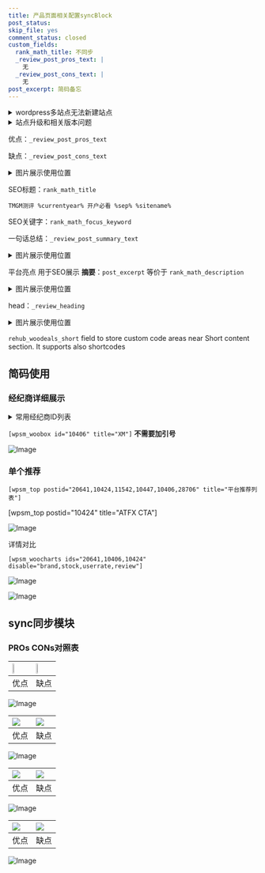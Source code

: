 ```yaml
---
title: 产品页面相关配置syncBlock
post_status: 
skip_file: yes
comment_status: closed
custom_fields:
  rank_math_title: 不同步
  _review_post_pros_text: |
    无
  _review_post_cons_text: |
    无
post_excerpt: 简码备忘
---
```

<details><summary>wordpress多站点无法新建站点</summary>

<li>和报错需要清理cookies一样的原因</li>
<li>wp-config.php里面<code>define( 'SUBDOMAIN_INSTALL', false );//子域名安装</code></li>
<li>新建子站点是用<code>define( 'SUBDOMAIN_INSTALL', true);//子域名安装</code> 完成以后，改成<code>false</code></li>
</details>

<details><summary>站点升级和相关版本问题</summary>

<p>wordpress：5.9.9
woocommerce：7.5.1
出现问题的地方：主题选项里面>><strong>Product layout >>compact style</strong></p>
<p>如何出现没有用过的字段 导致无法保存。先导出配置 然后进行修改，后面再次恢复即可。</p>
<p>出现部分字段无法显示时，需要返回默认布局后，对产品进行保存就好了。</p>
<p></p>
</details>

优点：`_review_post_pros_text`

缺点：`_review_post_cons_text`

<details><summary>图片展示使用位置</summary>

<img src="https://prod-files-secure.s3.us-west-2.amazonaws.com/39ed1227-6d7d-4570-be36-9ccd4a2c4241/f51d3d83-55d4-4bdf-9604-f37ec77ab556/Untitled.png?X-Amz-Algorithm=AWS4-HMAC-SHA256&X-Amz-Content-Sha256=UNSIGNED-PAYLOAD&X-Amz-Credential=ASIAZI2LB46664Z7PALC%2F20250708%2Fus-west-2%2Fs3%2Faws4_request&X-Amz-Date=20250708T165521Z&X-Amz-Expires=3600&X-Amz-Security-Token=IQoJb3JpZ2luX2VjEIn%2F%2F%2F%2F%2F%2F%2F%2F%2F%2FwEaCXVzLXdlc3QtMiJHMEUCIQDMKcgkH%2FWyVGus54AT86sXXK7f8HmOCifbYImctLPrjgIgJd40qJDDImkABYi9Lh6LehsqqRRBQQ6U%2FJgnDHr4zJgqiAQIkv%2F%2F%2F%2F%2F%2F%2F%2F%2F%2FARAAGgw2Mzc0MjMxODM4MDUiDCASe58MNEPuSpPCqyrcAzCA0mqunSnfrvz%2BRU2b8IStEDFmDrUCWm3mgnSR8bP5t07odJkkNJQjJTNTNjDPcEIQ0MLyZOu4vU6OBwIYiN57wqo2tDCrqUYIv%2Fp4gWg4oDWjYFrNBxdanWUhDAx9jN%2BisAZXfluNv5jbU1qR9rElJ%2FrOZWE6F3uZhWhhKGhpOezUCaG8AcyRQFuTTiKFZc5a6s%2B9q3nEV%2FQtMDiSEmFHaRW51dvTTGaMOuqfBabX9JdADF1KPCU9eqZzejlToRn%2B0mMXAuCDr6VpU5lyDhYOLpCAtkaeAbo950bZVwOoz2NiemRmUbTBKJ4KRnVLumSGDN1vklDgFFReeAcgGFRE8bdqjagY7T5Bv55FgSPt%2FSS%2FFd1VGUuNMqhsTu24%2Bki78XxbMfkrboW51tmILOFklEh2odDGRJn2FzHvpLCymmEnRUEgOMaWsJRUJZq4KoiljmSa9qOp4PttEggIMRXajvxmMTgDS0Co8U1WpsiImMu9gBxjHNBtHwknQ%2FabymRFL%2BXohnq3FcBPP3%2Fxaj7%2FcIKL9HyCvau68gic9l7bfBjb0GGEdiaL6VUnjXUzLrlGCl11KX1kK4xcsLMvekj%2BaVuNpUIyWnAQo%2BHflRusc45pxUxCEmnbM%2FtPMOWRtcMGOqUBJORlkFR0pJVuEmGoDVGQyx5kuf2YBw0iTVBED4qYWnuryX9wtn7I0GtputDryomk6X1nOJcOBO0wOUPYlbw%2B8anTpqNalvNgvwGQBlc6uuHRiIMkC92X%2B6EfUfzaNJhgDtdjVEsr7nQwXUzvmkItS%2FrwTtL0jH1BYWqEncy9qqA3cV4PSt845ZyIf7qkus5KH9qIguLVmJvKbYT6GxIKzedcCrob&X-Amz-Signature=c7c49edd4bc769d030c7bf17f520e83a2475b270736371a8a82fbd2dfd60cbfa&X-Amz-SignedHeaders=host&x-amz-checksum-mode=ENABLED&x-id=GetObject" alt="Image">
</details>

SEO标题：`rank_math_title`

`TMGM测评 %currentyear% 开户必看 %sep% %sitename%`

SEO关键字：`rank_math_focus_keyword`

一句话总结：`_review_post_summary_text`

<details><summary>图片展示使用位置</summary>

<img src="https://prod-files-secure.s3.us-west-2.amazonaws.com/39ed1227-6d7d-4570-be36-9ccd4a2c4241/4b96a922-296c-4f4e-8630-d1c870cbce01/Untitled.png?X-Amz-Algorithm=AWS4-HMAC-SHA256&X-Amz-Content-Sha256=UNSIGNED-PAYLOAD&X-Amz-Credential=ASIAZI2LB466QGXJNQMZ%2F20250708%2Fus-west-2%2Fs3%2Faws4_request&X-Amz-Date=20250708T165521Z&X-Amz-Expires=3600&X-Amz-Security-Token=IQoJb3JpZ2luX2VjEIn%2F%2F%2F%2F%2F%2F%2F%2F%2F%2FwEaCXVzLXdlc3QtMiJGMEQCIFEq5aAYcpkzM5ez7smYCmzGmLYsuYF9eSnJiyED9jriAiBh1E6l%2BLpJbRC44bHch6U2xfG5SXx4hj5Kbl4ZOta4GCqIBAiS%2F%2F%2F%2F%2F%2F%2F%2F%2F%2F8BEAAaDDYzNzQyMzE4MzgwNSIMhPsXLwMxo7%2B%2F3F5KKtwDXp9BHTMyZfeSX4hIKTNwiTAb4%2FCDs5RCjsEq2K5Tt9pQi%2FxMNMNj8vx9BAYsgr2B25kUXC4YYPpT8bSxeyPt0E9MJe%2BPqTlP2v8CPjvPye1l7skH%2FFtrmelXZUHrUhxUL3a0P0ss9DzXb2xoEt8F89aJxZZjMWO%2FeSKLOdaozEeLskE9N3qFk08ngKW8K%2FtpKLad%2F05L9pPnjnz5PbIBhBxBgkhWD7kwEOFpRRlRIXyjIf5N5MhAzGJKO7nZs01%2FMCLtqcZhSB4%2BLiFkh0%2FF1g2F9tflo8NPHxLy7iS355t%2BeZXkZyqMjLI9ZFZxYxRV4HRlAnz2TJpPEFqCrvd0M2McpQr86A6%2FyaSZe9xm62DG8pA2GL4fXWGz2jU%2B%2FMPIE1vycgW56ILVB7Tu9Q3gQagI3RcDG5EtCQb612L0nJXewphitsNqTVR%2BLMwWoG7n6Hf1UqGfOPhlau6nJMX6hXfLaiXUkK6OoQ83J2oJkS91TCa1W0S6Eg8eNjH%2FhTSYrxxeg3K8vk8HNTQxEm%2FirP%2FbU6%2B%2BwW424%2FoT82%2BXGhvrAXQXz9IggLaGeZIE2jBp1BnXzpPoylkTOlklzWIUcSHGnfy5LqOEB1PQn0Rb3bVm9tFYDF0vDuGXIzUwgZK1wwY6pgELt5xGv3K9NGbyfhVtyAFCGvKdfw5SHiOrMSFMr3V%2FzuLhOpNgKi3dA%2BSDAkByRHDcZQ8FUGt488zCctIpeWqz4SVZf5tx8%2BW30r%2Bmw6gMx%2FxkV4uQr4L4THM4IjIyHdkPUWBC%2FA%2BS%2BCsmMQtttGjNv6uagUp0Fy12uikQwtrl4fJ4e0JYGThooACSXqMs0cFgMwBi5y8x14Ye6i5ffBRUN5cPM524&X-Amz-Signature=c3c631ea091ed175c5170fcf6cc27d8c36596773bfc50d896768447895365e1c&X-Amz-SignedHeaders=host&x-amz-checksum-mode=ENABLED&x-id=GetObject" alt="Image">
</details>

平台亮点 用于SEO展示 **摘要**：`post_excerpt`  等价于 `rank_math_description`

<details><summary>图片展示使用位置</summary>

<img src="https://prod-files-secure.s3.us-west-2.amazonaws.com/39ed1227-6d7d-4570-be36-9ccd4a2c4241/1ee11f63-b60a-4dfe-a7a7-d58ff23b5d88/Untitled.png?X-Amz-Algorithm=AWS4-HMAC-SHA256&X-Amz-Content-Sha256=UNSIGNED-PAYLOAD&X-Amz-Credential=ASIAZI2LB46654IQUYZR%2F20250708%2Fus-west-2%2Fs3%2Faws4_request&X-Amz-Date=20250708T165521Z&X-Amz-Expires=3600&X-Amz-Security-Token=IQoJb3JpZ2luX2VjEIn%2F%2F%2F%2F%2F%2F%2F%2F%2F%2FwEaCXVzLXdlc3QtMiJHMEUCIE2AxJ3T4gCxAR0TbwMS%2FW%2BX6Wn2WanRmSyFiYIHkUOIAiEAvhoAC2MaReoQAstorZ1ki0IU6Do0awFSwbPu%2FKohsBsqiAQIkv%2F%2F%2F%2F%2F%2F%2F%2F%2F%2FARAAGgw2Mzc0MjMxODM4MDUiDLBdXxJrRQYH7%2FZ1sSrcAxf3T5A2Mv2S2loniLYBCNEMnyE0QNHUGZ8xPRXcOuej67K%2FuuJSXJljT76cmjnO4MGhKG2tLgZhNiHLdziiBIzvEEiXOREYhGZ4Ru2dS7oXf40jw2ZLtq0VZGpJIRRkhVtZHHYp4VPo%2BkkF%2Bz6fBVz0WHYsDg4Sfmq90UV%2B5YVPsizr6dueOvIYCfoh9rTFcUivdrXLYrWLdebzUpt4pMcarZgsKWLZszN87bhmLbu34pnwWGPTuLNIlCSl9vAe0jS879G7hmjEBrtSLNRLdN08KtOnTM%2FYt8vyk3IwuUUxUrZTGqkF4PXSLhicXID9Cm2MoXeAmPFoguuFnvxT%2ByN2tXh0qMvrlLZ5QWlQXI68fpN3OlxYDdM8Kfouk48jEvcp%2FUs5uqgd%2BAU1e9ZVduLuTQ8DEG7i7sofhHoE8IBuqvTm0Pl8jZyu8DKSoQqiBJDjJ4BRuOltaXelsmldJZT2xQyg%2FvsV1zwKs1RMiRPw666izWq%2B8PdHvJtoVOwuA1vX0Tppa1Rzye4AimdpwLBlrdp3Sj2xuHtBHfq0rH%2Bjkz2OpcnNrwwsOYP7ou2onm4apJkc1qmrQavJ3oSEL%2BQQ%2BfwzZJ6%2FOmn7pwWoUIt8gnKxQ0SzviunqnWaMNmRtcMGOqUBf8t3dp%2B1oXjrWcjU8A44%2FdJ8JjQDn84oKj8nstN47spB8i3lB7iFgaHhDGL4RtUk5sDa4wWrM5EXz3M1Fa8bvtr8sY90GJbfDcrqThwQvYq8sblY7JCUfVyiTh3jOVFez5JOR0z7YWTnBA9aUjRVFCJwHvTtGSuwv88KzMeuZYxJxp7DyiU6oGfL9ic0GenK1b%2BmP6l7Hovvw7TWfkfV71EzhijY&X-Amz-Signature=f956d9a2b8402c9358a43f4101f22a0ca7b3316272d86db129b9db3e60e6b2d5&X-Amz-SignedHeaders=host&x-amz-checksum-mode=ENABLED&x-id=GetObject" alt="Image">
<img src="https://prod-files-secure.s3.us-west-2.amazonaws.com/39ed1227-6d7d-4570-be36-9ccd4a2c4241/ad4118b5-78d8-4fbe-801e-3b29b5d99c01/Untitled.png?X-Amz-Algorithm=AWS4-HMAC-SHA256&X-Amz-Content-Sha256=UNSIGNED-PAYLOAD&X-Amz-Credential=ASIAZI2LB46654IQUYZR%2F20250708%2Fus-west-2%2Fs3%2Faws4_request&X-Amz-Date=20250708T165521Z&X-Amz-Expires=3600&X-Amz-Security-Token=IQoJb3JpZ2luX2VjEIn%2F%2F%2F%2F%2F%2F%2F%2F%2F%2FwEaCXVzLXdlc3QtMiJHMEUCIE2AxJ3T4gCxAR0TbwMS%2FW%2BX6Wn2WanRmSyFiYIHkUOIAiEAvhoAC2MaReoQAstorZ1ki0IU6Do0awFSwbPu%2FKohsBsqiAQIkv%2F%2F%2F%2F%2F%2F%2F%2F%2F%2FARAAGgw2Mzc0MjMxODM4MDUiDLBdXxJrRQYH7%2FZ1sSrcAxf3T5A2Mv2S2loniLYBCNEMnyE0QNHUGZ8xPRXcOuej67K%2FuuJSXJljT76cmjnO4MGhKG2tLgZhNiHLdziiBIzvEEiXOREYhGZ4Ru2dS7oXf40jw2ZLtq0VZGpJIRRkhVtZHHYp4VPo%2BkkF%2Bz6fBVz0WHYsDg4Sfmq90UV%2B5YVPsizr6dueOvIYCfoh9rTFcUivdrXLYrWLdebzUpt4pMcarZgsKWLZszN87bhmLbu34pnwWGPTuLNIlCSl9vAe0jS879G7hmjEBrtSLNRLdN08KtOnTM%2FYt8vyk3IwuUUxUrZTGqkF4PXSLhicXID9Cm2MoXeAmPFoguuFnvxT%2ByN2tXh0qMvrlLZ5QWlQXI68fpN3OlxYDdM8Kfouk48jEvcp%2FUs5uqgd%2BAU1e9ZVduLuTQ8DEG7i7sofhHoE8IBuqvTm0Pl8jZyu8DKSoQqiBJDjJ4BRuOltaXelsmldJZT2xQyg%2FvsV1zwKs1RMiRPw666izWq%2B8PdHvJtoVOwuA1vX0Tppa1Rzye4AimdpwLBlrdp3Sj2xuHtBHfq0rH%2Bjkz2OpcnNrwwsOYP7ou2onm4apJkc1qmrQavJ3oSEL%2BQQ%2BfwzZJ6%2FOmn7pwWoUIt8gnKxQ0SzviunqnWaMNmRtcMGOqUBf8t3dp%2B1oXjrWcjU8A44%2FdJ8JjQDn84oKj8nstN47spB8i3lB7iFgaHhDGL4RtUk5sDa4wWrM5EXz3M1Fa8bvtr8sY90GJbfDcrqThwQvYq8sblY7JCUfVyiTh3jOVFez5JOR0z7YWTnBA9aUjRVFCJwHvTtGSuwv88KzMeuZYxJxp7DyiU6oGfL9ic0GenK1b%2BmP6l7Hovvw7TWfkfV71EzhijY&X-Amz-Signature=3d8839a6cddff063f273ffd03d4d14f01f378289f90eac115d3b6705775d8c94&X-Amz-SignedHeaders=host&x-amz-checksum-mode=ENABLED&x-id=GetObject" alt="Image">
<img src="https://prod-files-secure.s3.us-west-2.amazonaws.com/39ed1227-6d7d-4570-be36-9ccd4a2c4241/a38cf7c9-a79c-4b64-9e94-13589fe0758b/Untitled.png?X-Amz-Algorithm=AWS4-HMAC-SHA256&X-Amz-Content-Sha256=UNSIGNED-PAYLOAD&X-Amz-Credential=ASIAZI2LB46654IQUYZR%2F20250708%2Fus-west-2%2Fs3%2Faws4_request&X-Amz-Date=20250708T165521Z&X-Amz-Expires=3600&X-Amz-Security-Token=IQoJb3JpZ2luX2VjEIn%2F%2F%2F%2F%2F%2F%2F%2F%2F%2FwEaCXVzLXdlc3QtMiJHMEUCIE2AxJ3T4gCxAR0TbwMS%2FW%2BX6Wn2WanRmSyFiYIHkUOIAiEAvhoAC2MaReoQAstorZ1ki0IU6Do0awFSwbPu%2FKohsBsqiAQIkv%2F%2F%2F%2F%2F%2F%2F%2F%2F%2FARAAGgw2Mzc0MjMxODM4MDUiDLBdXxJrRQYH7%2FZ1sSrcAxf3T5A2Mv2S2loniLYBCNEMnyE0QNHUGZ8xPRXcOuej67K%2FuuJSXJljT76cmjnO4MGhKG2tLgZhNiHLdziiBIzvEEiXOREYhGZ4Ru2dS7oXf40jw2ZLtq0VZGpJIRRkhVtZHHYp4VPo%2BkkF%2Bz6fBVz0WHYsDg4Sfmq90UV%2B5YVPsizr6dueOvIYCfoh9rTFcUivdrXLYrWLdebzUpt4pMcarZgsKWLZszN87bhmLbu34pnwWGPTuLNIlCSl9vAe0jS879G7hmjEBrtSLNRLdN08KtOnTM%2FYt8vyk3IwuUUxUrZTGqkF4PXSLhicXID9Cm2MoXeAmPFoguuFnvxT%2ByN2tXh0qMvrlLZ5QWlQXI68fpN3OlxYDdM8Kfouk48jEvcp%2FUs5uqgd%2BAU1e9ZVduLuTQ8DEG7i7sofhHoE8IBuqvTm0Pl8jZyu8DKSoQqiBJDjJ4BRuOltaXelsmldJZT2xQyg%2FvsV1zwKs1RMiRPw666izWq%2B8PdHvJtoVOwuA1vX0Tppa1Rzye4AimdpwLBlrdp3Sj2xuHtBHfq0rH%2Bjkz2OpcnNrwwsOYP7ou2onm4apJkc1qmrQavJ3oSEL%2BQQ%2BfwzZJ6%2FOmn7pwWoUIt8gnKxQ0SzviunqnWaMNmRtcMGOqUBf8t3dp%2B1oXjrWcjU8A44%2FdJ8JjQDn84oKj8nstN47spB8i3lB7iFgaHhDGL4RtUk5sDa4wWrM5EXz3M1Fa8bvtr8sY90GJbfDcrqThwQvYq8sblY7JCUfVyiTh3jOVFez5JOR0z7YWTnBA9aUjRVFCJwHvTtGSuwv88KzMeuZYxJxp7DyiU6oGfL9ic0GenK1b%2BmP6l7Hovvw7TWfkfV71EzhijY&X-Amz-Signature=482382b7872eb755ac10edb9e07e1ad7efc9059e7cffef6c922308ee2e79e536&X-Amz-SignedHeaders=host&x-amz-checksum-mode=ENABLED&x-id=GetObject" alt="Image">
<img src="https://prod-files-secure.s3.us-west-2.amazonaws.com/39ed1227-6d7d-4570-be36-9ccd4a2c4241/7da6fc1e-d2ac-42ae-8c75-cb5749aa18f6/Untitled.png?X-Amz-Algorithm=AWS4-HMAC-SHA256&X-Amz-Content-Sha256=UNSIGNED-PAYLOAD&X-Amz-Credential=ASIAZI2LB46654IQUYZR%2F20250708%2Fus-west-2%2Fs3%2Faws4_request&X-Amz-Date=20250708T165521Z&X-Amz-Expires=3600&X-Amz-Security-Token=IQoJb3JpZ2luX2VjEIn%2F%2F%2F%2F%2F%2F%2F%2F%2F%2FwEaCXVzLXdlc3QtMiJHMEUCIE2AxJ3T4gCxAR0TbwMS%2FW%2BX6Wn2WanRmSyFiYIHkUOIAiEAvhoAC2MaReoQAstorZ1ki0IU6Do0awFSwbPu%2FKohsBsqiAQIkv%2F%2F%2F%2F%2F%2F%2F%2F%2F%2FARAAGgw2Mzc0MjMxODM4MDUiDLBdXxJrRQYH7%2FZ1sSrcAxf3T5A2Mv2S2loniLYBCNEMnyE0QNHUGZ8xPRXcOuej67K%2FuuJSXJljT76cmjnO4MGhKG2tLgZhNiHLdziiBIzvEEiXOREYhGZ4Ru2dS7oXf40jw2ZLtq0VZGpJIRRkhVtZHHYp4VPo%2BkkF%2Bz6fBVz0WHYsDg4Sfmq90UV%2B5YVPsizr6dueOvIYCfoh9rTFcUivdrXLYrWLdebzUpt4pMcarZgsKWLZszN87bhmLbu34pnwWGPTuLNIlCSl9vAe0jS879G7hmjEBrtSLNRLdN08KtOnTM%2FYt8vyk3IwuUUxUrZTGqkF4PXSLhicXID9Cm2MoXeAmPFoguuFnvxT%2ByN2tXh0qMvrlLZ5QWlQXI68fpN3OlxYDdM8Kfouk48jEvcp%2FUs5uqgd%2BAU1e9ZVduLuTQ8DEG7i7sofhHoE8IBuqvTm0Pl8jZyu8DKSoQqiBJDjJ4BRuOltaXelsmldJZT2xQyg%2FvsV1zwKs1RMiRPw666izWq%2B8PdHvJtoVOwuA1vX0Tppa1Rzye4AimdpwLBlrdp3Sj2xuHtBHfq0rH%2Bjkz2OpcnNrwwsOYP7ou2onm4apJkc1qmrQavJ3oSEL%2BQQ%2BfwzZJ6%2FOmn7pwWoUIt8gnKxQ0SzviunqnWaMNmRtcMGOqUBf8t3dp%2B1oXjrWcjU8A44%2FdJ8JjQDn84oKj8nstN47spB8i3lB7iFgaHhDGL4RtUk5sDa4wWrM5EXz3M1Fa8bvtr8sY90GJbfDcrqThwQvYq8sblY7JCUfVyiTh3jOVFez5JOR0z7YWTnBA9aUjRVFCJwHvTtGSuwv88KzMeuZYxJxp7DyiU6oGfL9ic0GenK1b%2BmP6l7Hovvw7TWfkfV71EzhijY&X-Amz-Signature=62c5699a14f6e9862ab652bbdcf53893ff02cd3576537a7f56ad5238722f502c&X-Amz-SignedHeaders=host&x-amz-checksum-mode=ENABLED&x-id=GetObject" alt="Image">
<img src="https://prod-files-secure.s3.us-west-2.amazonaws.com/39ed1227-6d7d-4570-be36-9ccd4a2c4241/7e97f40a-eaee-47f5-b2f9-475f96808fa7/Untitled.png?X-Amz-Algorithm=AWS4-HMAC-SHA256&X-Amz-Content-Sha256=UNSIGNED-PAYLOAD&X-Amz-Credential=ASIAZI2LB46654IQUYZR%2F20250708%2Fus-west-2%2Fs3%2Faws4_request&X-Amz-Date=20250708T165521Z&X-Amz-Expires=3600&X-Amz-Security-Token=IQoJb3JpZ2luX2VjEIn%2F%2F%2F%2F%2F%2F%2F%2F%2F%2FwEaCXVzLXdlc3QtMiJHMEUCIE2AxJ3T4gCxAR0TbwMS%2FW%2BX6Wn2WanRmSyFiYIHkUOIAiEAvhoAC2MaReoQAstorZ1ki0IU6Do0awFSwbPu%2FKohsBsqiAQIkv%2F%2F%2F%2F%2F%2F%2F%2F%2F%2FARAAGgw2Mzc0MjMxODM4MDUiDLBdXxJrRQYH7%2FZ1sSrcAxf3T5A2Mv2S2loniLYBCNEMnyE0QNHUGZ8xPRXcOuej67K%2FuuJSXJljT76cmjnO4MGhKG2tLgZhNiHLdziiBIzvEEiXOREYhGZ4Ru2dS7oXf40jw2ZLtq0VZGpJIRRkhVtZHHYp4VPo%2BkkF%2Bz6fBVz0WHYsDg4Sfmq90UV%2B5YVPsizr6dueOvIYCfoh9rTFcUivdrXLYrWLdebzUpt4pMcarZgsKWLZszN87bhmLbu34pnwWGPTuLNIlCSl9vAe0jS879G7hmjEBrtSLNRLdN08KtOnTM%2FYt8vyk3IwuUUxUrZTGqkF4PXSLhicXID9Cm2MoXeAmPFoguuFnvxT%2ByN2tXh0qMvrlLZ5QWlQXI68fpN3OlxYDdM8Kfouk48jEvcp%2FUs5uqgd%2BAU1e9ZVduLuTQ8DEG7i7sofhHoE8IBuqvTm0Pl8jZyu8DKSoQqiBJDjJ4BRuOltaXelsmldJZT2xQyg%2FvsV1zwKs1RMiRPw666izWq%2B8PdHvJtoVOwuA1vX0Tppa1Rzye4AimdpwLBlrdp3Sj2xuHtBHfq0rH%2Bjkz2OpcnNrwwsOYP7ou2onm4apJkc1qmrQavJ3oSEL%2BQQ%2BfwzZJ6%2FOmn7pwWoUIt8gnKxQ0SzviunqnWaMNmRtcMGOqUBf8t3dp%2B1oXjrWcjU8A44%2FdJ8JjQDn84oKj8nstN47spB8i3lB7iFgaHhDGL4RtUk5sDa4wWrM5EXz3M1Fa8bvtr8sY90GJbfDcrqThwQvYq8sblY7JCUfVyiTh3jOVFez5JOR0z7YWTnBA9aUjRVFCJwHvTtGSuwv88KzMeuZYxJxp7DyiU6oGfL9ic0GenK1b%2BmP6l7Hovvw7TWfkfV71EzhijY&X-Amz-Signature=994b4c5dffdae6242ed8b41790738901ba69a3a586a3641920abbb4834c1bddd&X-Amz-SignedHeaders=host&x-amz-checksum-mode=ENABLED&x-id=GetObject" alt="Image">
</details>

head：`_review_heading`

<details><summary>图片展示使用位置</summary>

<img src="https://prod-files-secure.s3.us-west-2.amazonaws.com/39ed1227-6d7d-4570-be36-9ccd4a2c4241/3a4650ad-9887-415c-889a-edd51fa54f27/Untitled.png?X-Amz-Algorithm=AWS4-HMAC-SHA256&X-Amz-Content-Sha256=UNSIGNED-PAYLOAD&X-Amz-Credential=ASIAZI2LB466YFJRNRV6%2F20250708%2Fus-west-2%2Fs3%2Faws4_request&X-Amz-Date=20250708T165522Z&X-Amz-Expires=3600&X-Amz-Security-Token=IQoJb3JpZ2luX2VjEIn%2F%2F%2F%2F%2F%2F%2F%2F%2F%2FwEaCXVzLXdlc3QtMiJIMEYCIQCo0Lad2uYVsXggU7uCIucvWyM44IjxQkRcVqvhLC09zgIhANFNNs4X76Ko47mXsQ0rBDf966BIL4bRE6lHwlLxubS3KogECJL%2F%2F%2F%2F%2F%2F%2F%2F%2F%2FwEQABoMNjM3NDIzMTgzODA1IgxrfADUJjF%2FlS1r7u8q3APPNX9Af1DyLYlbSxbNS8sMxntgD6bk2schdaq4%2FeiHkalyKTyLXHijsv4KsaYeQ3ENSPwY9bRiPSbfzVUaG7GzFPt11uiA%2FYtbAQt92pTchVpIvNz6QXbeOn61MbiM94BnRyqphMQ3qq2MfUyXAcIZpfMHRH6qPTuHKyxdEs6d%2Frb%2FFQqvPDESfKSIu3XqGdvSIB3AKiib66SJYfpwIUryj4u7w1dN1%2Fa0q3v1VBCZjjZcqgkqSS5pu4vyQdRVMY75sHaLgeVQbj9J9xSOMeaq4hbtfnyavgOuVD5iunqaY3PazJc8umUogEg8LcnUaC626ML9uUgZV6zwUnJ6BAjioWXzq9ra%2FerwRHHb%2FmmpMv5XazCO2RU6c5nQl2FQ%2Bd2sgMRvyHpG5jcqhTtyKs7pMuNyc8yob2ZH0ln8kqg154P1WLlCYqirfe1ft74wYqynDvCvNZKmSv4t5V3EitWx4eovdqAoUMPh48%2FM4kNcoclaD3iBd59Cfbjk0xUjLgEzNEAMckyGZJhx3b02H%2Br76yajdtptoUBjTXXSGC2K%2FhUfSjEachjFfi8n2FvOsxMlRC7ffSpV6%2BEJ72v6znV2iAEsiJMOX31lbcnA7i2v%2Byseaiy52k35wsU4JTC9krXDBjqkAQBlsNcWszbJvo0npiat%2BZK6SscrQ1BYj94pqY3KaqYjgwbRuvlTNnO2KWZhyqjr8FRt3xVfbxCdkfXTgGLynnoEJk5CvTBTc%2BnZ0gUF0eOyfR%2BbbS0%2F7aWLDB43%2BY1Iy1Yd6zpyj91wtD1zsq6qHlOeXyp3MxC12pIn0s4p6Vf%2FpE%2FQ9BkQLHDwB1pYoeybzRHLul3MW%2FOa8zQ9KLDec8kAuSPq&X-Amz-Signature=c048a1db78e503f47b61e4b42040dcdda74098e8dfe1e747ac24d1d92296d301&X-Amz-SignedHeaders=host&x-amz-checksum-mode=ENABLED&x-id=GetObject" alt="Image">
</details>

`rehub_woodeals_short`	field to store custom code areas near Short content section. It supports also shortcodes



## 简码使用

### 经纪商详细展示

<details><summary>常用经纪商ID列表</summary>

<pre><code class="php">嘉盛 ===> 20641  [wpsm_woobox id="20641" title="嘉盛"]
易信easymarkets ===> 11542  [wpsm_woobox id="11542" title="易信easymarkets"]
ATFX外汇 ===> 10424  [wpsm_woobox id="10424" title="ATFX"]
XM ===> 10406  [wpsm_woobox id="10406" title="XM"]
TMGM ===> 29622  [wpsm_woobox id="29622" title="TMGM"]
HYCM ===> 10447  [wpsm_woobox id="10447" title="HYCM"]
fpmarkets澳福外汇 ===> 20639  [wpsm_woobox id="20639" title="fpmarkets澳福外汇"]</code></pre>
</details>

`[wpsm_woobox id="10406" title="XM"]` **不需要加引号**

![Image](https://prod-files-secure.s3.us-west-2.amazonaws.com/39ed1227-6d7d-4570-be36-9ccd4a2c4241/4f898f9d-0fa7-4e43-acd3-ac6bc7be575a/Untitled.png?X-Amz-Algorithm=AWS4-HMAC-SHA256&X-Amz-Content-Sha256=UNSIGNED-PAYLOAD&X-Amz-Credential=ASIAZI2LB466XEX4JJT2%2F20250708%2Fus-west-2%2Fs3%2Faws4_request&X-Amz-Date=20250708T165518Z&X-Amz-Expires=3600&X-Amz-Security-Token=IQoJb3JpZ2luX2VjEIn%2F%2F%2F%2F%2F%2F%2F%2F%2F%2FwEaCXVzLXdlc3QtMiJGMEQCIGowHnVOu8ctbJcqQbfGzqf4WJDDJ3J8%2FAwxtMrcMYEiAiAW7WmD90IUk%2B2MlafZXIjT88qEZWTYeK%2FIKv9PRY%2BO%2BSqIBAiS%2F%2F%2F%2F%2F%2F%2F%2F%2F%2F8BEAAaDDYzNzQyMzE4MzgwNSIMFpud4237Xr1XWen8KtwDfCR%2FNIzBENhuL2rPIzGY9z56NNU6G3sJ7%2B3yEUjOihAN5YLKOLK5u3dNFzEZiu8Bs5X3T7d%2FzO3QHvUPucL1zox4br6ufzS%2BAU0anXLvV3NI3Ej27qc5L%2BCXFTp4uZz6aFkuBLffZl85FHSkpkEaz1KTcteaLigT0TWyLvz9%2BaoxoZczutO8wCbQUa0H2QgvzIgzWtwjKVFde%2FoQhyMGfWXGcvXU7a%2FK8EwaAJigiglAmhK716Ua7usUHc%2B6YKMqxNAunpXWZPkfyCPeOnVkOKjyNHLrzOkvOCYd3EFH8mwPmGWib6n1%2BBpM8Gr9nzufrB2uJg%2FnDPs57TaNopXlBteQBlZYa3N2XKskmxSwALsYbMhnc57CWj7lfFxPMwXUIHb00DdiHvXywq6wRCImN1xXA3ThRA%2BJgu7Ubra2aW5GLHHDWkx0gUxWhkmTsO%2BeT8SCl0ZQ3n%2F14dKJNXIvBz4ZsGlKCTF6uYxAWUsU%2F0PSesNOnGMOlk6bw22ellxasAN3jd4acabxUZ9QZKClbhJAlnKGP933eLKK5qIjln%2F9IhJhcaGyO2MFGqnWOYu8PG5Tl5ke8lciAGicvic1rgLATJOiH7vuO85%2FUdqfM6niCcEP6WIfNuYIKcQwx5G1wwY6pgEdrCVFjyfOaOad0D0Kco9LTsTfDQJAXdP%2FMEHll6icaOijDn1wsDZUO9h5FMKix62%2F%2Bx8JhPZR9vekhh%2Fhz0CtRfzI9tW%2FGsyAKrfFhsyOEzPiWjNGx%2B1f5QvW5a6WUOjcjS2I4DvUEngneA7bpA5f4zB6%2BtAGPp5TqHiMgWplxqBtNplU5MU9eem1xKBW0hSfRDVop8MkhB3CGNP%2FeXshjoQ7Mk3K&X-Amz-Signature=f38b090a97393531936eb8c50880eb36f05a85ab0b81af47341278043f5a9f01&X-Amz-SignedHeaders=host&x-amz-checksum-mode=ENABLED&x-id=GetObject)

### 单个推荐
`[wpsm_top postid="20641,10424,11542,10447,10406,28706" title="平台推荐列表"]`

[wpsm_top postid="10424" title="ATFX CTA"]

![Image](https://prod-files-secure.s3.us-west-2.amazonaws.com/39ed1227-6d7d-4570-be36-9ccd4a2c4241/5ac620dc-51a8-48b6-b55d-91f47299193c/Untitled.png?X-Amz-Algorithm=AWS4-HMAC-SHA256&X-Amz-Content-Sha256=UNSIGNED-PAYLOAD&X-Amz-Credential=ASIAZI2LB466XEX4JJT2%2F20250708%2Fus-west-2%2Fs3%2Faws4_request&X-Amz-Date=20250708T165518Z&X-Amz-Expires=3600&X-Amz-Security-Token=IQoJb3JpZ2luX2VjEIn%2F%2F%2F%2F%2F%2F%2F%2F%2F%2FwEaCXVzLXdlc3QtMiJGMEQCIGowHnVOu8ctbJcqQbfGzqf4WJDDJ3J8%2FAwxtMrcMYEiAiAW7WmD90IUk%2B2MlafZXIjT88qEZWTYeK%2FIKv9PRY%2BO%2BSqIBAiS%2F%2F%2F%2F%2F%2F%2F%2F%2F%2F8BEAAaDDYzNzQyMzE4MzgwNSIMFpud4237Xr1XWen8KtwDfCR%2FNIzBENhuL2rPIzGY9z56NNU6G3sJ7%2B3yEUjOihAN5YLKOLK5u3dNFzEZiu8Bs5X3T7d%2FzO3QHvUPucL1zox4br6ufzS%2BAU0anXLvV3NI3Ej27qc5L%2BCXFTp4uZz6aFkuBLffZl85FHSkpkEaz1KTcteaLigT0TWyLvz9%2BaoxoZczutO8wCbQUa0H2QgvzIgzWtwjKVFde%2FoQhyMGfWXGcvXU7a%2FK8EwaAJigiglAmhK716Ua7usUHc%2B6YKMqxNAunpXWZPkfyCPeOnVkOKjyNHLrzOkvOCYd3EFH8mwPmGWib6n1%2BBpM8Gr9nzufrB2uJg%2FnDPs57TaNopXlBteQBlZYa3N2XKskmxSwALsYbMhnc57CWj7lfFxPMwXUIHb00DdiHvXywq6wRCImN1xXA3ThRA%2BJgu7Ubra2aW5GLHHDWkx0gUxWhkmTsO%2BeT8SCl0ZQ3n%2F14dKJNXIvBz4ZsGlKCTF6uYxAWUsU%2F0PSesNOnGMOlk6bw22ellxasAN3jd4acabxUZ9QZKClbhJAlnKGP933eLKK5qIjln%2F9IhJhcaGyO2MFGqnWOYu8PG5Tl5ke8lciAGicvic1rgLATJOiH7vuO85%2FUdqfM6niCcEP6WIfNuYIKcQwx5G1wwY6pgEdrCVFjyfOaOad0D0Kco9LTsTfDQJAXdP%2FMEHll6icaOijDn1wsDZUO9h5FMKix62%2F%2Bx8JhPZR9vekhh%2Fhz0CtRfzI9tW%2FGsyAKrfFhsyOEzPiWjNGx%2B1f5QvW5a6WUOjcjS2I4DvUEngneA7bpA5f4zB6%2BtAGPp5TqHiMgWplxqBtNplU5MU9eem1xKBW0hSfRDVop8MkhB3CGNP%2FeXshjoQ7Mk3K&X-Amz-Signature=7495971e6bd91c4b4a954676179ae8c9118b84c9a68c1858f8471dbdcbc68e08&X-Amz-SignedHeaders=host&x-amz-checksum-mode=ENABLED&x-id=GetObject)

详情对比

`[wpsm_woocharts ids="20641,10406,10424" disable="brand,stock,userrate,review"]`

![Image](https://prod-files-secure.s3.us-west-2.amazonaws.com/39ed1227-6d7d-4570-be36-9ccd4a2c4241/bf3ba45f-b9f3-4295-8aef-b4a495fd25f4/Untitled.png?X-Amz-Algorithm=AWS4-HMAC-SHA256&X-Amz-Content-Sha256=UNSIGNED-PAYLOAD&X-Amz-Credential=ASIAZI2LB466XEX4JJT2%2F20250708%2Fus-west-2%2Fs3%2Faws4_request&X-Amz-Date=20250708T165518Z&X-Amz-Expires=3600&X-Amz-Security-Token=IQoJb3JpZ2luX2VjEIn%2F%2F%2F%2F%2F%2F%2F%2F%2F%2FwEaCXVzLXdlc3QtMiJGMEQCIGowHnVOu8ctbJcqQbfGzqf4WJDDJ3J8%2FAwxtMrcMYEiAiAW7WmD90IUk%2B2MlafZXIjT88qEZWTYeK%2FIKv9PRY%2BO%2BSqIBAiS%2F%2F%2F%2F%2F%2F%2F%2F%2F%2F8BEAAaDDYzNzQyMzE4MzgwNSIMFpud4237Xr1XWen8KtwDfCR%2FNIzBENhuL2rPIzGY9z56NNU6G3sJ7%2B3yEUjOihAN5YLKOLK5u3dNFzEZiu8Bs5X3T7d%2FzO3QHvUPucL1zox4br6ufzS%2BAU0anXLvV3NI3Ej27qc5L%2BCXFTp4uZz6aFkuBLffZl85FHSkpkEaz1KTcteaLigT0TWyLvz9%2BaoxoZczutO8wCbQUa0H2QgvzIgzWtwjKVFde%2FoQhyMGfWXGcvXU7a%2FK8EwaAJigiglAmhK716Ua7usUHc%2B6YKMqxNAunpXWZPkfyCPeOnVkOKjyNHLrzOkvOCYd3EFH8mwPmGWib6n1%2BBpM8Gr9nzufrB2uJg%2FnDPs57TaNopXlBteQBlZYa3N2XKskmxSwALsYbMhnc57CWj7lfFxPMwXUIHb00DdiHvXywq6wRCImN1xXA3ThRA%2BJgu7Ubra2aW5GLHHDWkx0gUxWhkmTsO%2BeT8SCl0ZQ3n%2F14dKJNXIvBz4ZsGlKCTF6uYxAWUsU%2F0PSesNOnGMOlk6bw22ellxasAN3jd4acabxUZ9QZKClbhJAlnKGP933eLKK5qIjln%2F9IhJhcaGyO2MFGqnWOYu8PG5Tl5ke8lciAGicvic1rgLATJOiH7vuO85%2FUdqfM6niCcEP6WIfNuYIKcQwx5G1wwY6pgEdrCVFjyfOaOad0D0Kco9LTsTfDQJAXdP%2FMEHll6icaOijDn1wsDZUO9h5FMKix62%2F%2Bx8JhPZR9vekhh%2Fhz0CtRfzI9tW%2FGsyAKrfFhsyOEzPiWjNGx%2B1f5QvW5a6WUOjcjS2I4DvUEngneA7bpA5f4zB6%2BtAGPp5TqHiMgWplxqBtNplU5MU9eem1xKBW0hSfRDVop8MkhB3CGNP%2FeXshjoQ7Mk3K&X-Amz-Signature=212a24ed7fcae45844495d02a24e8cde0fcd03c81bf35546307b30e7869b1348&X-Amz-SignedHeaders=host&x-amz-checksum-mode=ENABLED&x-id=GetObject)

![Image](https://prod-files-secure.s3.us-west-2.amazonaws.com/39ed1227-6d7d-4570-be36-9ccd4a2c4241/30bc56ef-f383-4b48-9768-2ebc9e436ec0/Untitled.png?X-Amz-Algorithm=AWS4-HMAC-SHA256&X-Amz-Content-Sha256=UNSIGNED-PAYLOAD&X-Amz-Credential=ASIAZI2LB466XEX4JJT2%2F20250708%2Fus-west-2%2Fs3%2Faws4_request&X-Amz-Date=20250708T165518Z&X-Amz-Expires=3600&X-Amz-Security-Token=IQoJb3JpZ2luX2VjEIn%2F%2F%2F%2F%2F%2F%2F%2F%2F%2FwEaCXVzLXdlc3QtMiJGMEQCIGowHnVOu8ctbJcqQbfGzqf4WJDDJ3J8%2FAwxtMrcMYEiAiAW7WmD90IUk%2B2MlafZXIjT88qEZWTYeK%2FIKv9PRY%2BO%2BSqIBAiS%2F%2F%2F%2F%2F%2F%2F%2F%2F%2F8BEAAaDDYzNzQyMzE4MzgwNSIMFpud4237Xr1XWen8KtwDfCR%2FNIzBENhuL2rPIzGY9z56NNU6G3sJ7%2B3yEUjOihAN5YLKOLK5u3dNFzEZiu8Bs5X3T7d%2FzO3QHvUPucL1zox4br6ufzS%2BAU0anXLvV3NI3Ej27qc5L%2BCXFTp4uZz6aFkuBLffZl85FHSkpkEaz1KTcteaLigT0TWyLvz9%2BaoxoZczutO8wCbQUa0H2QgvzIgzWtwjKVFde%2FoQhyMGfWXGcvXU7a%2FK8EwaAJigiglAmhK716Ua7usUHc%2B6YKMqxNAunpXWZPkfyCPeOnVkOKjyNHLrzOkvOCYd3EFH8mwPmGWib6n1%2BBpM8Gr9nzufrB2uJg%2FnDPs57TaNopXlBteQBlZYa3N2XKskmxSwALsYbMhnc57CWj7lfFxPMwXUIHb00DdiHvXywq6wRCImN1xXA3ThRA%2BJgu7Ubra2aW5GLHHDWkx0gUxWhkmTsO%2BeT8SCl0ZQ3n%2F14dKJNXIvBz4ZsGlKCTF6uYxAWUsU%2F0PSesNOnGMOlk6bw22ellxasAN3jd4acabxUZ9QZKClbhJAlnKGP933eLKK5qIjln%2F9IhJhcaGyO2MFGqnWOYu8PG5Tl5ke8lciAGicvic1rgLATJOiH7vuO85%2FUdqfM6niCcEP6WIfNuYIKcQwx5G1wwY6pgEdrCVFjyfOaOad0D0Kco9LTsTfDQJAXdP%2FMEHll6icaOijDn1wsDZUO9h5FMKix62%2F%2Bx8JhPZR9vekhh%2Fhz0CtRfzI9tW%2FGsyAKrfFhsyOEzPiWjNGx%2B1f5QvW5a6WUOjcjS2I4DvUEngneA7bpA5f4zB6%2BtAGPp5TqHiMgWplxqBtNplU5MU9eem1xKBW0hSfRDVop8MkhB3CGNP%2FeXshjoQ7Mk3K&X-Amz-Signature=e11ccbd0a5245b22faca04cb0d05b9dfb153bbe21f45ff5c6c2fe1317e4a49ef&X-Amz-SignedHeaders=host&x-amz-checksum-mode=ENABLED&x-id=GetObject)

## sync同步模块

### PROs CONs对照表

| <img src="https://cdn.ifttt.fun/gh/jarlin8/OSS@main/icons/customize/pros.svg" height="auto" width="37.3%"> | <img src="https://cdn.ifttt.fun/gh/jarlin8/OSS@main/icons/customize/cons.svg" height="auto" width="28.8%"> |
| :--- | :--- |
| 优点 | 缺点 |

![Image](https://prod-files-secure.s3.us-west-2.amazonaws.com/39ed1227-6d7d-4570-be36-9ccd4a2c4241/8742b755-dfb5-4004-9a5f-d6e561664bd8/Untitled.png?X-Amz-Algorithm=AWS4-HMAC-SHA256&X-Amz-Content-Sha256=UNSIGNED-PAYLOAD&X-Amz-Credential=ASIAZI2LB466XEX4JJT2%2F20250708%2Fus-west-2%2Fs3%2Faws4_request&X-Amz-Date=20250708T165518Z&X-Amz-Expires=3600&X-Amz-Security-Token=IQoJb3JpZ2luX2VjEIn%2F%2F%2F%2F%2F%2F%2F%2F%2F%2FwEaCXVzLXdlc3QtMiJGMEQCIGowHnVOu8ctbJcqQbfGzqf4WJDDJ3J8%2FAwxtMrcMYEiAiAW7WmD90IUk%2B2MlafZXIjT88qEZWTYeK%2FIKv9PRY%2BO%2BSqIBAiS%2F%2F%2F%2F%2F%2F%2F%2F%2F%2F8BEAAaDDYzNzQyMzE4MzgwNSIMFpud4237Xr1XWen8KtwDfCR%2FNIzBENhuL2rPIzGY9z56NNU6G3sJ7%2B3yEUjOihAN5YLKOLK5u3dNFzEZiu8Bs5X3T7d%2FzO3QHvUPucL1zox4br6ufzS%2BAU0anXLvV3NI3Ej27qc5L%2BCXFTp4uZz6aFkuBLffZl85FHSkpkEaz1KTcteaLigT0TWyLvz9%2BaoxoZczutO8wCbQUa0H2QgvzIgzWtwjKVFde%2FoQhyMGfWXGcvXU7a%2FK8EwaAJigiglAmhK716Ua7usUHc%2B6YKMqxNAunpXWZPkfyCPeOnVkOKjyNHLrzOkvOCYd3EFH8mwPmGWib6n1%2BBpM8Gr9nzufrB2uJg%2FnDPs57TaNopXlBteQBlZYa3N2XKskmxSwALsYbMhnc57CWj7lfFxPMwXUIHb00DdiHvXywq6wRCImN1xXA3ThRA%2BJgu7Ubra2aW5GLHHDWkx0gUxWhkmTsO%2BeT8SCl0ZQ3n%2F14dKJNXIvBz4ZsGlKCTF6uYxAWUsU%2F0PSesNOnGMOlk6bw22ellxasAN3jd4acabxUZ9QZKClbhJAlnKGP933eLKK5qIjln%2F9IhJhcaGyO2MFGqnWOYu8PG5Tl5ke8lciAGicvic1rgLATJOiH7vuO85%2FUdqfM6niCcEP6WIfNuYIKcQwx5G1wwY6pgEdrCVFjyfOaOad0D0Kco9LTsTfDQJAXdP%2FMEHll6icaOijDn1wsDZUO9h5FMKix62%2F%2Bx8JhPZR9vekhh%2Fhz0CtRfzI9tW%2FGsyAKrfFhsyOEzPiWjNGx%2B1f5QvW5a6WUOjcjS2I4DvUEngneA7bpA5f4zB6%2BtAGPp5TqHiMgWplxqBtNplU5MU9eem1xKBW0hSfRDVop8MkhB3CGNP%2FeXshjoQ7Mk3K&X-Amz-Signature=eeaddf06470280b59e1240e1e6aed09e0694ab71ef8507311f62f93001115d7c&X-Amz-SignedHeaders=host&x-amz-checksum-mode=ENABLED&x-id=GetObject)

| <img src="https://cdn.ifttt.fun/gh/jarlin8/OSS@main/icons/customize/pros1.svg" height="auto"> | <img src="https://cdn.ifttt.fun/gh/jarlin8/OSS@main/icons/customize/cons1.svg" height="auto"> |
| :--- | :--- |
| 优点 | 缺点 |

![Image](https://prod-files-secure.s3.us-west-2.amazonaws.com/39ed1227-6d7d-4570-be36-9ccd4a2c4241/806358f8-c9c4-4e17-bb35-c6c76a5397a5/Untitled.png?X-Amz-Algorithm=AWS4-HMAC-SHA256&X-Amz-Content-Sha256=UNSIGNED-PAYLOAD&X-Amz-Credential=ASIAZI2LB466XEX4JJT2%2F20250708%2Fus-west-2%2Fs3%2Faws4_request&X-Amz-Date=20250708T165518Z&X-Amz-Expires=3600&X-Amz-Security-Token=IQoJb3JpZ2luX2VjEIn%2F%2F%2F%2F%2F%2F%2F%2F%2F%2FwEaCXVzLXdlc3QtMiJGMEQCIGowHnVOu8ctbJcqQbfGzqf4WJDDJ3J8%2FAwxtMrcMYEiAiAW7WmD90IUk%2B2MlafZXIjT88qEZWTYeK%2FIKv9PRY%2BO%2BSqIBAiS%2F%2F%2F%2F%2F%2F%2F%2F%2F%2F8BEAAaDDYzNzQyMzE4MzgwNSIMFpud4237Xr1XWen8KtwDfCR%2FNIzBENhuL2rPIzGY9z56NNU6G3sJ7%2B3yEUjOihAN5YLKOLK5u3dNFzEZiu8Bs5X3T7d%2FzO3QHvUPucL1zox4br6ufzS%2BAU0anXLvV3NI3Ej27qc5L%2BCXFTp4uZz6aFkuBLffZl85FHSkpkEaz1KTcteaLigT0TWyLvz9%2BaoxoZczutO8wCbQUa0H2QgvzIgzWtwjKVFde%2FoQhyMGfWXGcvXU7a%2FK8EwaAJigiglAmhK716Ua7usUHc%2B6YKMqxNAunpXWZPkfyCPeOnVkOKjyNHLrzOkvOCYd3EFH8mwPmGWib6n1%2BBpM8Gr9nzufrB2uJg%2FnDPs57TaNopXlBteQBlZYa3N2XKskmxSwALsYbMhnc57CWj7lfFxPMwXUIHb00DdiHvXywq6wRCImN1xXA3ThRA%2BJgu7Ubra2aW5GLHHDWkx0gUxWhkmTsO%2BeT8SCl0ZQ3n%2F14dKJNXIvBz4ZsGlKCTF6uYxAWUsU%2F0PSesNOnGMOlk6bw22ellxasAN3jd4acabxUZ9QZKClbhJAlnKGP933eLKK5qIjln%2F9IhJhcaGyO2MFGqnWOYu8PG5Tl5ke8lciAGicvic1rgLATJOiH7vuO85%2FUdqfM6niCcEP6WIfNuYIKcQwx5G1wwY6pgEdrCVFjyfOaOad0D0Kco9LTsTfDQJAXdP%2FMEHll6icaOijDn1wsDZUO9h5FMKix62%2F%2Bx8JhPZR9vekhh%2Fhz0CtRfzI9tW%2FGsyAKrfFhsyOEzPiWjNGx%2B1f5QvW5a6WUOjcjS2I4DvUEngneA7bpA5f4zB6%2BtAGPp5TqHiMgWplxqBtNplU5MU9eem1xKBW0hSfRDVop8MkhB3CGNP%2FeXshjoQ7Mk3K&X-Amz-Signature=6d6331f35a9e403cbdc8e7a9d98198c1bfd11e8cfdb2e226bcb5b1172e01f461&X-Amz-SignedHeaders=host&x-amz-checksum-mode=ENABLED&x-id=GetObject)

| <img src="https://cdn.ifttt.fun/gh/jarlin8/OSS@main/icons/customize/pros2.svg" height="auto"> | <img src="https://cdn.ifttt.fun/gh/jarlin8/OSS@main/icons/customize/cons2.svg" height="auto"> |
| :--- | :--- |
| 优点 | 缺点 |

![Image](https://prod-files-secure.s3.us-west-2.amazonaws.com/39ed1227-6d7d-4570-be36-9ccd4a2c4241/a9245ec9-70dd-4005-b534-0d54315fc5f3/Untitled.png?X-Amz-Algorithm=AWS4-HMAC-SHA256&X-Amz-Content-Sha256=UNSIGNED-PAYLOAD&X-Amz-Credential=ASIAZI2LB466XEX4JJT2%2F20250708%2Fus-west-2%2Fs3%2Faws4_request&X-Amz-Date=20250708T165518Z&X-Amz-Expires=3600&X-Amz-Security-Token=IQoJb3JpZ2luX2VjEIn%2F%2F%2F%2F%2F%2F%2F%2F%2F%2FwEaCXVzLXdlc3QtMiJGMEQCIGowHnVOu8ctbJcqQbfGzqf4WJDDJ3J8%2FAwxtMrcMYEiAiAW7WmD90IUk%2B2MlafZXIjT88qEZWTYeK%2FIKv9PRY%2BO%2BSqIBAiS%2F%2F%2F%2F%2F%2F%2F%2F%2F%2F8BEAAaDDYzNzQyMzE4MzgwNSIMFpud4237Xr1XWen8KtwDfCR%2FNIzBENhuL2rPIzGY9z56NNU6G3sJ7%2B3yEUjOihAN5YLKOLK5u3dNFzEZiu8Bs5X3T7d%2FzO3QHvUPucL1zox4br6ufzS%2BAU0anXLvV3NI3Ej27qc5L%2BCXFTp4uZz6aFkuBLffZl85FHSkpkEaz1KTcteaLigT0TWyLvz9%2BaoxoZczutO8wCbQUa0H2QgvzIgzWtwjKVFde%2FoQhyMGfWXGcvXU7a%2FK8EwaAJigiglAmhK716Ua7usUHc%2B6YKMqxNAunpXWZPkfyCPeOnVkOKjyNHLrzOkvOCYd3EFH8mwPmGWib6n1%2BBpM8Gr9nzufrB2uJg%2FnDPs57TaNopXlBteQBlZYa3N2XKskmxSwALsYbMhnc57CWj7lfFxPMwXUIHb00DdiHvXywq6wRCImN1xXA3ThRA%2BJgu7Ubra2aW5GLHHDWkx0gUxWhkmTsO%2BeT8SCl0ZQ3n%2F14dKJNXIvBz4ZsGlKCTF6uYxAWUsU%2F0PSesNOnGMOlk6bw22ellxasAN3jd4acabxUZ9QZKClbhJAlnKGP933eLKK5qIjln%2F9IhJhcaGyO2MFGqnWOYu8PG5Tl5ke8lciAGicvic1rgLATJOiH7vuO85%2FUdqfM6niCcEP6WIfNuYIKcQwx5G1wwY6pgEdrCVFjyfOaOad0D0Kco9LTsTfDQJAXdP%2FMEHll6icaOijDn1wsDZUO9h5FMKix62%2F%2Bx8JhPZR9vekhh%2Fhz0CtRfzI9tW%2FGsyAKrfFhsyOEzPiWjNGx%2B1f5QvW5a6WUOjcjS2I4DvUEngneA7bpA5f4zB6%2BtAGPp5TqHiMgWplxqBtNplU5MU9eem1xKBW0hSfRDVop8MkhB3CGNP%2FeXshjoQ7Mk3K&X-Amz-Signature=63dbee0d0611a23b4cfb71196bd8556e3107fc169b7823043ba6150b8d656a07&X-Amz-SignedHeaders=host&x-amz-checksum-mode=ENABLED&x-id=GetObject)

| <img src="https://cdn.ifttt.fun/gh/jarlin8/OSS@main/icons/customize/pros3.svg" height="auto"> | <img src="https://cdn.ifttt.fun/gh/jarlin8/OSS@main/icons/customize/cons3.svg" height="auto"> |
| :--- | :--- |
| 优点 | 缺点 |

![Image](https://prod-files-secure.s3.us-west-2.amazonaws.com/39ed1227-6d7d-4570-be36-9ccd4a2c4241/e1e580a2-2e5c-4780-9ff4-19c318fc2284/Untitled.png?X-Amz-Algorithm=AWS4-HMAC-SHA256&X-Amz-Content-Sha256=UNSIGNED-PAYLOAD&X-Amz-Credential=ASIAZI2LB466XEX4JJT2%2F20250708%2Fus-west-2%2Fs3%2Faws4_request&X-Amz-Date=20250708T165518Z&X-Amz-Expires=3600&X-Amz-Security-Token=IQoJb3JpZ2luX2VjEIn%2F%2F%2F%2F%2F%2F%2F%2F%2F%2FwEaCXVzLXdlc3QtMiJGMEQCIGowHnVOu8ctbJcqQbfGzqf4WJDDJ3J8%2FAwxtMrcMYEiAiAW7WmD90IUk%2B2MlafZXIjT88qEZWTYeK%2FIKv9PRY%2BO%2BSqIBAiS%2F%2F%2F%2F%2F%2F%2F%2F%2F%2F8BEAAaDDYzNzQyMzE4MzgwNSIMFpud4237Xr1XWen8KtwDfCR%2FNIzBENhuL2rPIzGY9z56NNU6G3sJ7%2B3yEUjOihAN5YLKOLK5u3dNFzEZiu8Bs5X3T7d%2FzO3QHvUPucL1zox4br6ufzS%2BAU0anXLvV3NI3Ej27qc5L%2BCXFTp4uZz6aFkuBLffZl85FHSkpkEaz1KTcteaLigT0TWyLvz9%2BaoxoZczutO8wCbQUa0H2QgvzIgzWtwjKVFde%2FoQhyMGfWXGcvXU7a%2FK8EwaAJigiglAmhK716Ua7usUHc%2B6YKMqxNAunpXWZPkfyCPeOnVkOKjyNHLrzOkvOCYd3EFH8mwPmGWib6n1%2BBpM8Gr9nzufrB2uJg%2FnDPs57TaNopXlBteQBlZYa3N2XKskmxSwALsYbMhnc57CWj7lfFxPMwXUIHb00DdiHvXywq6wRCImN1xXA3ThRA%2BJgu7Ubra2aW5GLHHDWkx0gUxWhkmTsO%2BeT8SCl0ZQ3n%2F14dKJNXIvBz4ZsGlKCTF6uYxAWUsU%2F0PSesNOnGMOlk6bw22ellxasAN3jd4acabxUZ9QZKClbhJAlnKGP933eLKK5qIjln%2F9IhJhcaGyO2MFGqnWOYu8PG5Tl5ke8lciAGicvic1rgLATJOiH7vuO85%2FUdqfM6niCcEP6WIfNuYIKcQwx5G1wwY6pgEdrCVFjyfOaOad0D0Kco9LTsTfDQJAXdP%2FMEHll6icaOijDn1wsDZUO9h5FMKix62%2F%2Bx8JhPZR9vekhh%2Fhz0CtRfzI9tW%2FGsyAKrfFhsyOEzPiWjNGx%2B1f5QvW5a6WUOjcjS2I4DvUEngneA7bpA5f4zB6%2BtAGPp5TqHiMgWplxqBtNplU5MU9eem1xKBW0hSfRDVop8MkhB3CGNP%2FeXshjoQ7Mk3K&X-Amz-Signature=6191271994625bd111837dd7c87fd076f9158efbb63ac48a748aeae0a58e4800&X-Amz-SignedHeaders=host&x-amz-checksum-mode=ENABLED&x-id=GetObject)